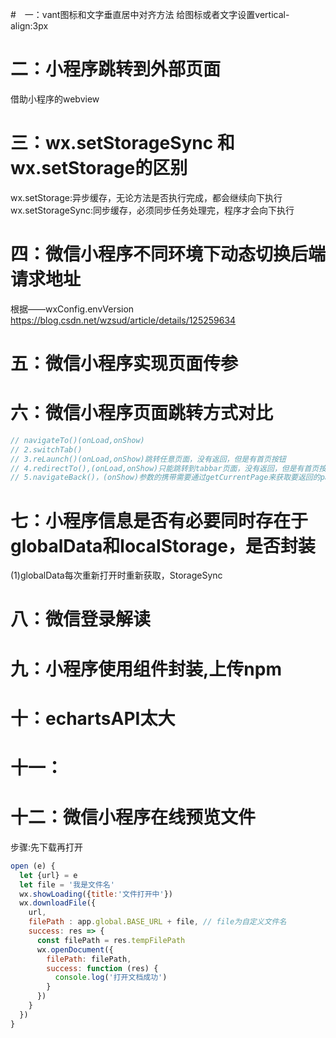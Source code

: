 #　一：vant图标和文字垂直居中对齐方法
给图标或者文字设置vertical-align:3px
# 二：小程序跳转到外部页面
借助小程序的webview
# 三：wx.setStorageSync 和 wx.setStorage的区别
wx.setStorage:异步缓存，无论方法是否执行完成，都会继续向下执行
wx.setStorageSync:同步缓存，必须同步任务处理完，程序才会向下执行
# 四：微信小程序不同环境下动态切换后端请求地址
根据——wxConfig.envVersion
https://blog.csdn.net/wzsud/article/details/125259634
# 五：微信小程序实现页面传参
# 六：微信小程序页面跳转方式对比
```js
// navigateTo()(onLoad,onShow)
// 2.switchTab()
// 3.reLaunch()(onLoad,onShow)跳转任意页面，没有返回，但是有首页按钮
// 4.redirectTo(),(onLoad,onShow)只能跳转到tabbar页面，没有返回，但是有首页按钮
// 5.navigateBack()，(onShow)参数的携带需要通过getCurrentPage来获取要返回的page对象，从而在它上面setData
```
# 七：小程序信息是否有必要同时存在于globalData和localStorage，是否封装
(1)globalData每次重新打开时重新获取，StorageSync
# 八：微信登录解读
# 九：小程序使用组件封装,上传npm
# 十：echartsAPI太大
# 十一：
# 十二：微信小程序在线预览文件
步骤:先下载再打开
```js
open (e) {
  let {url} = e
  let file = '我是文件名'
  wx.showLoading({title:'文件打开中'})
  wx.downloadFile({
    url,
    filePath : app.global.BASE_URL + file, // file为自定义文件名
    success: res => {
      const filePath = res.tempFilePath
      wx.openDocument({
        filePath: filePath,
        success: function (res) {
          console.log('打开文档成功')
        }
      })
    }
  })
}
```